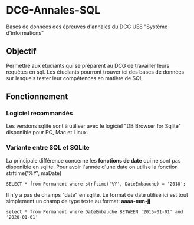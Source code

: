 # DCG-Annales-SQL
Bases de données des épreuves d'annales du DCG UE8 "Système d'informations"

## Objectif
Permettre aux étudiants qui se préparent au DCG de travailler leurs requêtes en sql. 
Les étudiants pourront trouver ici des bases de données sur lesquels tester leur compétences en matière de SQL

## Fonctionnement

### Logiciel recommandés
Les versions sqlite sont à utiliser avec le logiciel "DB Browser for Sqlite" disponible pour PC, Mac et Linux.

### Variante entre SQL et SQLite
La principale différence concerne les **fonctions de date** qui ne sont pas disponible en sqlite.
Pour avoir l'année d'une date on utilise la fonction strftime('%Y', maDate)

````
SELECT * from Permanent where strftime('%Y', DateEmbauche) = '2018';
````
Il n'y a pas de champs "date" en sqlite.
Le format de date utilisé ici est tout simplement un champ de type texte au format: **aaaa-mm-jj**

````
select * from Permanent where DateEmbauche BETWEEN '2015-01-01' and '2020-01-01'
````
